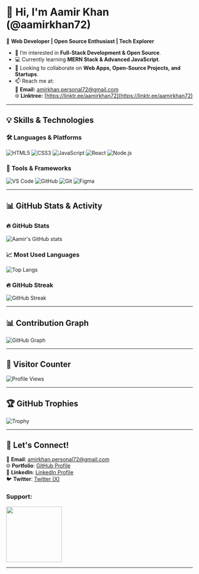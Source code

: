 # 👋 Hi, I'm Aamir Khan (@aamirkhan72)  

🚀 **Web Developer | Open Source Enthusiast | Tech Explorer**  

- 👀 I’m interested in **Full-Stack Development & Open Source**.  
- 💻 Currently learning **MERN Stack & Advanced JavaScript**.  
- 💞 Looking to collaborate on **Web Apps, Open-Source Projects, and Startups**.  
- 📫 Reach me at:  
 📧 **Email:**  amirkhan.personal72@gmail.com  
🌐 **Linktree:**  [https://linktr.ee/aamirkhan72](https://linktr.ee/aamirkhan72)  

---

## **💡 Skills & Technologies**
### 🛠 **Languages & Platforms**
![HTML5](https://img.shields.io/badge/HTML5-E34F26?style=for-the-badge&logo=html5&logoColor=white)
![CSS3](https://img.shields.io/badge/CSS3-1572B6?style=for-the-badge&logo=css3&logoColor=white)
![JavaScript](https://img.shields.io/badge/JavaScript-F7DF1E?style=for-the-badge&logo=javascript&logoColor=black)
![React](https://img.shields.io/badge/React-61DAFB?style=for-the-badge&logo=react&logoColor=black)
![Node.js](https://img.shields.io/badge/Node.js-339933?style=for-the-badge&logo=node.js&logoColor=white)

### 🔧 **Tools & Frameworks**
![VS Code](https://img.shields.io/badge/VS%20Code-007ACC?style=for-the-badge&logo=visual-studio-code&logoColor=white)
![GitHub](https://img.shields.io/badge/GitHub-181717?style=for-the-badge&logo=github&logoColor=white)
![Git](https://img.shields.io/badge/Git-F05032?style=for-the-badge&logo=git&logoColor=white)
![Figma](https://img.shields.io/badge/Figma-F24E1E?style=for-the-badge&logo=figma&logoColor=white)

---

## **📊 GitHub Stats & Activity**
### 🔥 **GitHub Stats**
![Aamir's GitHub stats](https://github-readme-stats.vercel.app/api?username=aamirkhan72&show_icons=true&theme=radical)

### 📈 **Most Used Languages**
![Top Langs](https://github-readme-stats.vercel.app/api/top-langs/?username=aamirkhan72&layout=compact&theme=dark)

### 🔥 **GitHub Streak**
![GitHub Streak](https://streak-stats.demolab.com?user=aamirkhan72&theme=dark&hide_border=true)

---

## **📊 Contribution Graph**
![GitHub Graph](https://activity-graph.herokuapp.com/graph?username=aamirkhan72&theme=redical)

---

## **👀 Visitor Counter**
![Profile Views](https://komarev.com/ghpvc/?username=aamirkhan72&color=blueviolet)

---

## **🏆 GitHub Trophies**
![Trophy](https://github-profile-trophy.vercel.app/?username=aamirkhan72&theme=onedark)

---

## **💬 Let's Connect!**
📧 **Email**: amirkhan.personal72@gmail.com  
🌐 **Portfolio**: [GitHub Profile](https://github.com/aamirkhan72)  
💼 **LinkedIn**: [LinkedIn Profile](https://www.linkedin.com/in/aamirkhan72)  
🐦 **Twitter**: [Twitter (X)](https://x.com/aamirkhan_72)  

<h3>Support:</h3>
<a href="https://buymeacoffee.com/aamirkhan72">
  <img src="https://cdn.buymeacoffee.com/buttons/v2/default-yellow.png" width="150">
</a>



---
